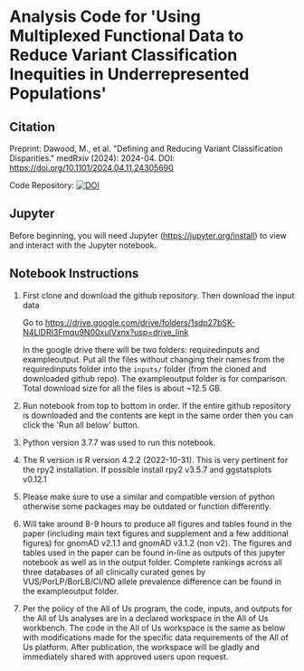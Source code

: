 # Analysis Code for 'Using Multiplexed Functional Data to Reduce Variant Classification Inequities in Underrepresented Populations'

## Citation
Preprint: Dawood, M., et al. "Defining and Reducing Variant Classification Disparities." medRxiv (2024): 2024-04.
DOI: https://doi.org/10.1101/2024.04.11.24305690

Code Repository: [![DOI](https://zenodo.org/badge/770433357.svg)](https://zenodo.org/doi/10.5281/zenodo.13777870)

## Jupyter 

Before beginning, you will need Jupyter (https://jupyter.org/install) to view and interact with the Jupyter notebook.


## Notebook Instructions

1. First clone and download the github repository. Then download the input data

    Go to https://drive.google.com/drive/folders/1sdp27bSK-N4LlDRI3Fmqu9N00xuIVxnx?usp=drive_link

    In the google drive there will be two folders: requiredinputs and exampleoutput. Put all the files without changing their names from the requiredinputs folder into the `inputs/` folder (from the cloned and downloaded github repo). The exampleoutput folder is for comparison. Total download size for all the files is about ~12.5 GB.

    
    

2. Run notebook from top to bottom in order. If the entire github repository is downloaded and the contents are kept in the same order then you can click the 'Run all below' button.


3. Python version 3.7.7 was used to run this notebook.


4. The R version is R version 4.2.2 (2022-10-31). This is very pertinent for the rpy2 installation. If possible install rpy2 v3.5.7 and ggstatsplots v0.12.1


5. Please make sure to use a similar and compatible version of python otherwise some packages may be outdated or function differently.


6. Will take around 8-9 hours to produce all figures and tables found in the paper (including main text figures and supplement and a few additional figures) for gnomAD v2.1.1 and gnomAD v3.1.2 (non v2). The figures and tables used in the paper can be found in-line as outputs of this jupyter notebook as well as in the output folder. Complete rankings across all three databases of all clinically curated genes by VUS/PorLP/BorLB/CI/ND allele prevalence difference can be found in the exampleoutput folder.


7. Per the policy of the All of Us program, the code, inputs, and outputs for the All of Us analyses are in a declared workspace in the All of Us workbench. The code in the All of Us workspace is the same as below with modifications made for the specific data requirements of the All of Us platform. After publication, the workspace will be gladly and immediately shared with approved users upon request.



